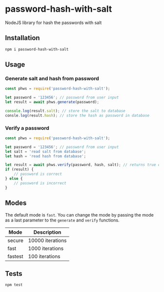 # password-hash-with-salt
NodeJS library for hash the passwords with salt

## Installation

```sh
npm i password-hash-with-salt
```

## Usage 

### Generate salt and hash from password

```javascript
const phws = require('password-hash-with-salt');

let password = '123456'; // password from user input
let result = await phws.generate(password);

console.log(result.salt); // store the salt to database
consle.log(result.hash); // store the hash as password in database
```

### Verify a password

```javascript
const phws = require('password-hash-with-salt');

let password = '123456'; // password from user input
let salt = 'read salt from database';
let hash = 'read hash from database';

let result = await phws.verify(password, hash, salt); // returns true or false
if (result) {
    // password is correct
} else {
    // password is incorrect
}
```

## Modes

The default mode is `fast`. You can change the mode by passing the mode as a last parameter to the `generate` and `verify` functions.

| Mode | Description |
| ---- | ----------- |
| secure | 10000 iterations |
| fast | 1000 iterations |
| fastest | 100 iterations |

## Tests    

```sh
npm test
```